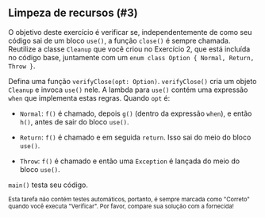 ## Limpeza de recursos (#3)

O objetivo deste exercício é verificar se, independentemente de como seu código sai de um bloco `use()`, a função `close()` é sempre chamada. Reutilize a classe `Cleanup` que você criou no Exercício 2, que está incluída no código base, juntamente com um `enum class Option { Normal, Return, Throw }`.

Defina uma função `verifyClose(opt: Option)`. `verifyClose()` cria um objeto `Cleanup` e invoca `use()` nele. A lambda para `use()` contém uma expressão `when` que implementa estas regras. Quando `opt` é:

- `Normal`: `f()` é chamado, depois `g()` (dentro da expressão `when`), e então `h()`, antes de sair do bloco `use()`.

- `Return`: `f()` é chamado e em seguida `return`. Isso sai do meio do bloco `use()`.

- `Throw`: `f()` é chamado e então uma `Exception` é lançada do meio do bloco `use()`.

`main()` testa seu código.

<sub> Esta tarefa não contém testes automáticos, portanto, é sempre marcada como "Correto" quando você executa "Verificar". Por favor, compare sua solução com a fornecida! </sub>